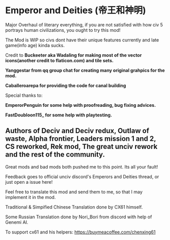 # Emperor and Deities (帝王和神明)
 Major Overhaul of literary everything, if you are not satisfied with how civ 5 portrays human civilizations, you ought to try this mod!

 The Mod is WIP so civs dont have their unique features currently and late game(info age) kinda sucks.

 Credit to 
 **Buckeeter aka Wadaling for making most of the vector icons(another credit to flaticon.com) and tile sets.**

 **Yanggestar from qq group chat for creating many original grahpics for the mod.**

 **Caballeroarepa for providing the code for canal building**
 
 Special thanks to:
 
 **EmperorPenguin for some help with proofreading, bug fixing advices.**

 **FastDoubloon115_ for some help with playtesting.**
 
 Authors of Deciv and Deciv redux, Outlaw of waste, Alpha frontier, Leaders mission 1 and 2, CS reworked, Rek mod, The great unciv rework and the rest of the community. 
 ---
 Great mods and bad mods both pushed me to this point. Its all your fault!

 Feedback goes to official unciv discord's Emperors and Deities thread, or just open a issue here!

 Feel free to translate this mod and send them to me, so that I may implement it in the mod.

 Traditional & Simpified Chinese Translation done by CX61 himself.

 Some Russian Translation done by Nori_Bori from discord with help of Genemi AI.
 
 To support cx61 and his helpers:
 https://buymeacoffee.com/chenxing61


